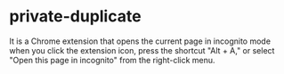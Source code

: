 # private-duplicate
It is a Chrome extension that opens the current page in incognito mode when you click the extension icon, press the shortcut "Alt + A," or select "Open this page in incognito" from the right-click menu.

